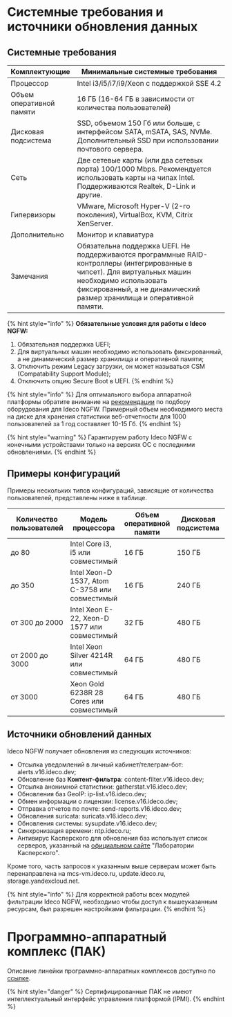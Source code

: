 # Системные требования и источники обновления данных

## Системные требования

<table><thead><tr><th width="100">Комплектующие</th><th>Минимальные системные требования</th></tr></thead><tbody><tr><td>Процессор</td><td>Intel i3/i5/i7/i9/Xeon с поддержкой SSE 4.2</td></tr><tr><td>Объем оперативной памяти</td><td>16 ГБ (16-64 ГБ в зависимости от количества пользователей)</td></tr><tr><td>Дисковая подсистема</td><td>SSD, объемом 150 Гб или больше, с интерфейсом SATA, mSATA, SAS, NVMe. Дополнительный SSD при использовании почтового сервера.</td></tr><tr><td>Сеть</td><td>Две сетевые карты (или два сетевых порта) 100/1000 Mbps. Рекомендуется использовать карты на чипах Intel. Поддерживаются Realtek, D-Link и другие.</td></tr><tr><td>Гипервизоры</td><td>VMware, Microsoft Hyper-V (2-го поколения), VirtualBox, KVM, Citrix XenServer.</td></tr><tr><td>Дополнительно</td><td>Монитор и клавиатура</td></tr><tr><td>Замечания</td><td>Обязательна поддержка UEFI. Не поддерживаются программные RAID-контроллеры (интегрированные в чипсет). Для виртуальных машин необходимо использовать фиксированный, а не динамический размер хранилища и оперативной памяти.</td></tr></tbody></table>

{% hint style="info" %}
**Обязательные условия для работы с Ideco NGFW:**
1. Обязательная поддержка UEFI;
2. Для виртуальных машин необходимо использовать фиксированный, а не динамический размер хранилища и оперативной памяти; 
3. Отключить режим Legacy загрузки, он может называться CSM (Compatability Support Module); 
4. Отключить опцию Secure Boot в UEFI.
{% endhint %}

{% hint style="info" %}
Для оптимального выбора аппаратной платформы обратите внимание на [рекомендации](/recipes/popular-recipes/choosing-hardware-platform.md) по подбору оборудования для Ideco NGFW. Примерный объем необходимого места на диске для хранения статистики веб-отчетности для 1000 пользователей за 1 год составляет 10-15 Гб.
{% endhint %}

{% hint style="warning" %}
Гарантируем работу Ideco NGFW с конечными устройствами только на версиях ОС с последними обновлениями.
{% endhint %}

## Примеры конфигураций

Примеры нескольких типов конфигураций, зависящие от количества пользователей, представлены ниже в таблице.

<table><thead><tr><th width="167">Количество пользователей</th><th width="192">Модель процессора</th><th width="134">Объем оперативной памяти</th><th width="139">Дисковая подсистема</th><th>Сетевые адаптеры</th></tr></thead><tbody><tr><td>до 80</td><td>Intel Core i3, i5 или совместимый</td><td>16 ГБ</td><td>150 ГБ</td><td>2 шт.</td></tr><tr><td>до 350</td><td>Intel Xeon-D 1537, Atom C-3758 или совместимый</td><td>16 ГБ</td><td>240 ГБ</td><td>2 шт.</td></tr><tr><td>от 300 до 2000</td><td>Intel Xeon E-22, Xeon-D 1577 или совместимый</td><td>32 ГБ</td><td>480 ГБ</td><td>2 шт.</td></tr><tr><td>от 2000 до 3000</td><td>Intel Xeon Silver 4214R или совместимый</td><td>64 ГБ</td><td>480 ГБ</td><td>2 шт.</td></tr><tr><td>от 3000</td><td>Xeon Gold 6238R 28 Cores или совместимый</td><td>64 ГБ</td><td>480 ГБ</td><td>2 шт.</td></tr></tbody></table>

## Источники обновлений данных

Ideco NGFW получает обновления из следующих источников:

* Отсылка уведомлений в личный кабинет/телеграм-бот: alerts.v16.ideco.dev; 
* Обновление баз **Контент-фильтра**: content-filter.v16.ideco.dev;
* Отсылка анонимной статистики: gatherstat.v16.ideco.dev;
* Обновления баз GeoIP: ip-list.v16.ideco.dev;
* Обмен информации о лицензии: license.v16.ideco.dev;
* Отправка отчетов по почте: send-reports.v16.ideco.dev;
* Обновления suricata: suricata.v16.ideco.dev;
* Обновления системы: sysupdate.v16.ideco.dev;
* Синхронизация времени: ntp.ideco.ru;
* Антивирус Касперского для обновления баз использует список серверов, указанный на [официальном сайте](https://support.kaspersky.ru/common/start/6105) "Лаборатории Касперского".

Кроме того, часть запросов к указанным выше серверам может быть перенаправлена на mcs-vm.ideco.ru, update.ideco.ru, storage.yandexcloud.net.

{% hint style="info" %}
Для корректной работы всех модулей фильтрации Ideco NGFW, необходимо чтобы доступ к вышеуказанным ресурсам, был разрешен настройками фильтрации.
{% endhint %}

# Программно-аппаратный комплекс (ПАК)

Описание линейки программно-аппаратных комплексов доступно по [ссылке](https://ideco.ru/apparatnye-resheniya).
 
{% hint style="danger" %}
Сертифицированные ПАК не имеют интеллектуальный интерфейс управления платформой (IPMI).
{% endhint %}